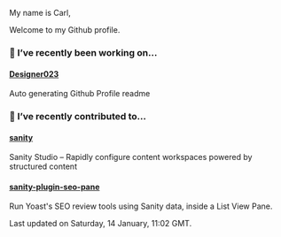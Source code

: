 My name is Carl,

Welcome to my Github profile.

### 🔭 I’ve recently been working on...

#### [Designer023](https://github.com/Designer023/Designer023) 
Auto generating Github Profile readme


### 🖖 I’ve recently contributed to...

#### [sanity](https://github.com/sanity-io/sanity) 
Sanity Studio – Rapidly configure content workspaces powered by structured content

#### [sanity-plugin-seo-pane](https://github.com/sanity-io/sanity-plugin-seo-pane) 
Run Yoast&#39;s SEO review tools using Sanity data, inside a List View Pane.


Last updated on Saturday, 14 January, 11:02 GMT.